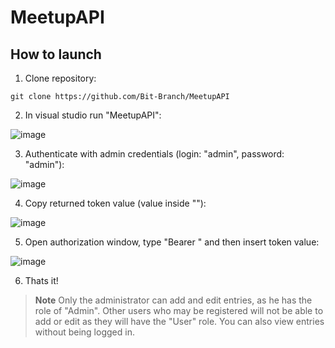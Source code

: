# MeetupAPI

## How to launch

1. Clone repository:

```
git clone https://github.com/Bit-Branch/MeetupAPI
```

2. In visual studio run "MeetupAPI":
 
![image](https://user-images.githubusercontent.com/55889623/175265645-e0888356-a9ee-4171-84bc-517ef5ec45b8.png)

3. Authenticate with admin credentials (login: "admin", password: "admin"):

![image](https://user-images.githubusercontent.com/55889623/175266196-95bac11c-837a-4705-b25d-1106759db334.png)

4. Copy returned token value (value inside ""):

![image](https://user-images.githubusercontent.com/55889623/175266428-2064f1b8-e929-40fe-b474-41f8fa73c530.png)

5. Open authorization window, type "Bearer " and then insert token value:

![image](https://user-images.githubusercontent.com/55889623/175266746-25b33cec-ea16-4e06-9557-5067b89d1a88.png)

6. Thats it!
> **Note**
> Only the administrator can add and edit entries, as he has the role of "Admin". Other users who may be registered will not be able to add or edit as they will have the "User" role. You can also view entries without being logged in.
